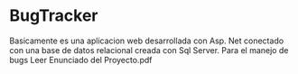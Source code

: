# BugTracker
Basicamente es una aplicacion web desarrollada con Asp. Net conectado con una base de datos relacional creada con Sql Server.
Para el manejo de bugs 
Leer Enunciado del Proyecto.pdf 
